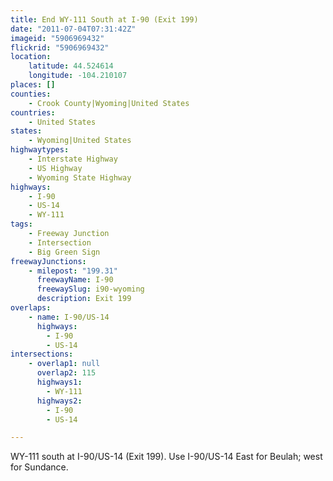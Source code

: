 ```yaml
---
title: End WY-111 South at I-90 (Exit 199)
date: "2011-07-04T07:31:42Z"
imageid: "5906969432"
flickrid: "5906969432"
location:
    latitude: 44.524614
    longitude: -104.210107
places: []
counties:
    - Crook County|Wyoming|United States
countries:
    - United States
states:
    - Wyoming|United States
highwaytypes:
    - Interstate Highway
    - US Highway
    - Wyoming State Highway
highways:
    - I-90
    - US-14
    - WY-111
tags:
    - Freeway Junction
    - Intersection
    - Big Green Sign
freewayJunctions:
    - milepost: "199.31"
      freewayName: I-90
      freewaySlug: i90-wyoming
      description: Exit 199
overlaps:
    - name: I-90/US-14
      highways:
        - I-90
        - US-14
intersections:
    - overlap1: null
      overlap2: 115
      highways1:
        - WY-111
      highways2:
        - I-90
        - US-14

---
```

WY-111 south at I-90/US-14 (Exit 199).  Use I-90/US-14 East for Beulah; west for Sundance.
